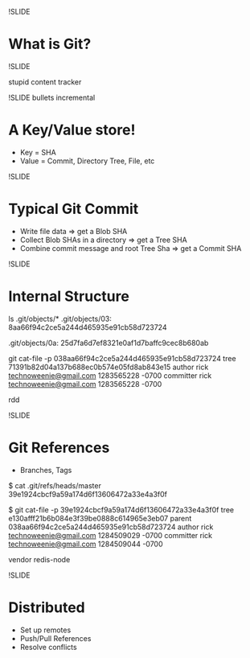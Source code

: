 !SLIDE
# What is Git?

!SLIDE

stupid content tracker

!SLIDE bullets incremental
# A Key/Value store!

* Key = SHA
* Value = Commit, Directory Tree, File, etc

!SLIDE 
# Typical Git Commit

* Write file data => get a Blob SHA
* Collect Blob SHAs in a directory => get a Tree SHA
* Combine commit message and root Tree Sha => get a Commit SHA

!SLIDE 
# Internal Structure

ls .git/objects/*
.git/objects/03:
8aa66f94c2ce5a244d465935e91cb58d723724

.git/objects/0a:
25d7fa6d7ef8321e0af1d7baffc9cec8b680ab

git cat-file -p 038aa66f94c2ce5a244d465935e91cb58d723724
tree 71391b82d04a137b688ec0b574e05fd8ab843e15
author rick <technoweenie@gmail.com> 1283565228 -0700
committer rick <technoweenie@gmail.com> 1283565228 -0700

rdd

!SLIDE 
# Git References

* Branches, Tags

$ cat .git/refs/heads/master  
39e1924cbcf9a59a174d6f13606472a33e4a3f0f

$ git cat-file -p 39e1924cbcf9a59a174d6f13606472a33e4a3f0f
tree e130afff21b6b084e3f39be0888c614965e3eb07
parent 038aa66f94c2ce5a244d465935e91cb58d723724
author rick <technoweenie@gmail.com> 1284509029 -0700
committer rick <technoweenie@gmail.com> 1284509044 -0700

vendor redis-node

!SLIDE
# Distributed

* Set up remotes
* Push/Pull References
* Resolve conflicts